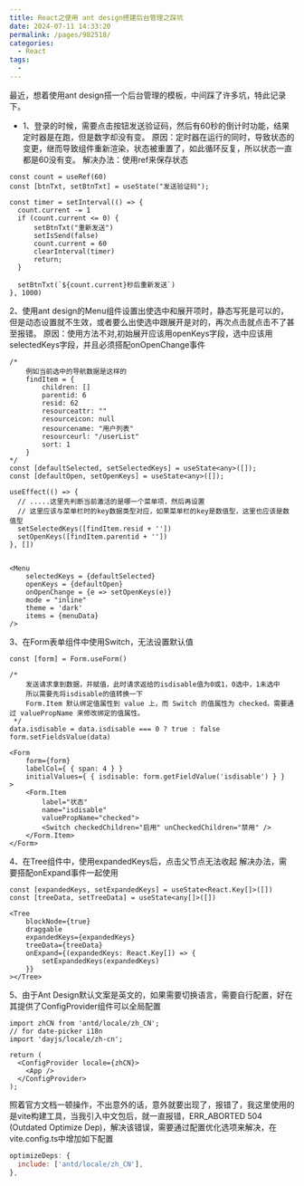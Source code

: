 ```yaml
---
title: React之使用 ant design搭建后台管理之踩坑
date: 2024-07-11 14:33:20
permalink: /pages/982518/
categories:
  - React
tags:
  - 
---
```

最近，想着使用ant design搭一个后台管理的模板，中间踩了许多坑，特此记录下。

* 1、登录的时候，需要点击按钮发送验证码，然后有60秒的倒计时功能，结果定时器是在跑，但是数字却没有变。
原因：定时器在运行的同时，导致状态的变更，继而导致组件重新渲染，状态被重置了，如此循环反复，所以状态一直都是60没有变。
解决办法：使用ref来保存状态
```tsx
const count = useRef(60)
const [btnTxt, setBtnTxt] = useState("发送验证码");

const timer = setInterval(() => {
  count.current -= 1
  if (count.current <= 0) {
      setBtnTxt("重新发送")
      setIsSend(false)
      count.current = 60
      clearInterval(timer)
      return;
  }

  setBtnTxt(`${count.current}秒后重新发送`)
}, 1000)
```

2、使用ant design的Menu组件设置出使选中和展开项时，静态写死是可以的，但是动态设置就不生效，或者要么出使选中跟展开是对的，再次点击就点击不了甚至报错。
原因：使用方法不对,初始展开应该用openKeys字段，选中应该用selectedKeys字段，并且必须搭配onOpenChange事件
```tsx
/* 
	例如当前选中的导航数据是这样的
	findItem = {
		children: []
		parentid: 6
		resid: 62
		resourceattr: ""
		resourceicon: null
		resourcename: "用户列表"
		resourceurl: "/userList"
		sort: 1
	}
*/
const [defaultSelected, setSelectedKeys] = useState<any>([]);
const [defaultOpen, setOpenKeys] = useState<any>([]);

useEffect(() => {
  // .....这里先判断当前激活的是哪一个菜单项，然后再设置
  // 这里应该与菜单栏时的key数据类型对应，如果菜单栏的key是数值型，这里也应该是数值型
  setSelectedKeys([findItem.resid + ''])
  setOpenKeys([findItem.parentid + ''])
}, [])


<Menu
    selectedKeys = {defaultSelected}
    openKeys = {defaultOpen}
    onOpenChange = {e => setOpenKeys(e)}
    mode = "inline"
    theme = 'dark'
    items = {menuData}
/>
```

3、在Form表单组件中使用Switch，无法设置默认值
```tsx
const [form] = Form.useForm()

/*
	发送请求拿到数据，并赋值，此时请求返给的isdisable值为0或1，0选中，1未选中
	所以需要先将isdisable的值转换一下
	Form.Item 默认绑定值属性到 value 上，而 Switch 的值属性为 checked。需要通过 valuePropName 来修改绑定的值属性。
 */ 
data.isdisable = data.isdisable === 0 ? true : false
form.setFieldsValue(data)

<Form
    form={form}
    labelCol={ { span: 4 } }
    initialValues={ { isdisable: form.getFieldValue('isdisable') } }
>
    <Form.Item
        label="状态"
        name="isdisable"
        valuePropName="checked">
        <Switch checkedChildren="启用" unCheckedChildren="禁用" />
    </Form.Item>
</Form>
```

4、在Tree组件中，使用expandedKeys后，点击父节点无法收起
解决办法，需要搭配onExpand事件一起使用
```tsx
const [expandedKeys, setExpandedKeys] = useState<React.Key[]>([])
const [treeData, setTreeData] = useState<any[]>([])

<Tree
    blockNode={true}
    draggable
    expandedKeys={expandedKeys}
    treeData={treeData}
    onExpand={(expandedKeys: React.Key[]) => {
        setExpandedKeys(expandedKeys)
    }}
></Tree>
```

5、由于Ant Design默认文案是英文的，如果需要切换语言，需要自行配置，好在其提供了ConfigProvider组件可以全局配置
```tsx
import zhCN from 'antd/locale/zh_CN';
// for date-picker i18n
import 'dayjs/locale/zh-cn';

return (
  <ConfigProvider locale={zhCN}>
    <App />
  </ConfigProvider>
);
```
照着官方文档一顿操作，不出意外的话，意外就要出现了，报错了，我这里使用的是vite构建工具，当我引入中文包后，就一直报错，ERR_ABORTED 504 (Outdated Optimize Dep)，解决该错误，需要通过配置优化选项来解决，在vite.config.ts中增加如下配置
```js
optimizeDeps: {
  include: ['antd/locale/zh_CN'],
},
```